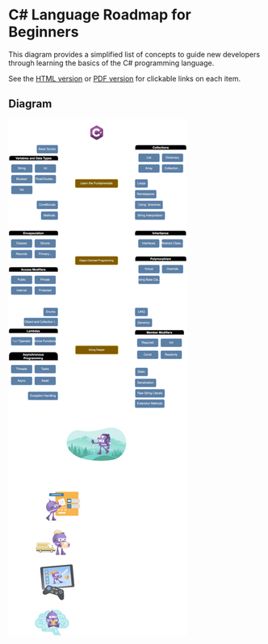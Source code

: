 # C# Language Roadmap for Beginners

This diagram provides a simplified list of concepts to guide new developers through learning the basics of the C# programming language.

See the [HTML version]() or [PDF version]() for clickable links on each item.

## Diagram

[The links to content are on the HTML page, so the below picture wrapper prevents the image from being clickable on the GitHub README page to help guide towards the right option]: #
<picture>
  <img alt="C# and .NET Roadmap Diagram" src="csharp-roadmap.drawio.svg">
</picture>
